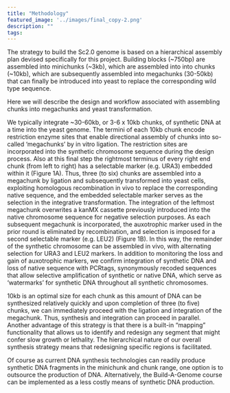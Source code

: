 ```yaml
---
title: "Methodology"
featured_image: '../images/final_copy-2.png'
description: ""
tags:
---
```

The strategy to build the Sc2.0 genome is based on a hierarchical assembly plan devised specifically for this project. Building blocks (~750bp) are assembled into minichunks (~3kb), which are assembled into into chunks (~10kb), which are subsequently assembled into megachunks (30-50kb) that can finally be introduced into yeast to replace the corresponding wild type sequence.

Here we will describe the design and workflow associated with assembling chunks into megachunks and yeast transformation.

We typically integrate ~30-60kb, or 3-6 x 10kb chunks, of synthetic DNA at a time into the yeast genome. The termini of each 10kb chunk encode restriction enzyme sites that enable directional assembly of chunks into so-called ‘megachunks’ by in vitro ligation.  The restriction sites are incorporated into the synthetic chromosome sequence during the design process. Also at this final step the rightmost terminus of every right end chunk (from left to right) has a selectable marker (e.g. URA3) embedded within it (Figure 1A). Thus, three (to six) chunks are assembled into a megachunk by ligation and subsequently transformed into yeast cells, exploiting homologous recombination in vivo to replace the corresponding native sequence, and the embedded selectable marker serves as the selection in the integrative transformation. The integration of the leftmost megachunk overwrites a kanMX cassette previously introduced into the native chromosome sequence for negative selection purposes. As each subsequent megachunk is incorporated, the auxotrophic marker used in the prior round is eliminated by recombination, and selection is imposed for a second selectable marker (e.g. LEU2) (Figure 1B). In this way, the remainder of the synthetic chromosome can be assembled in vivo, with alternating selection for URA3 and LEU2 markers. In addition to monitoring the loss and gain of auxotrophic markers, we confirm integration of synthetic DNA and loss of native sequence with PCRtags, synonymously recoded sequences that allow selective amplification of synthetic or native DNA, which serve as ‘watermarks’ for synthetic DNA throughout all synthetic chromosomes.

10kb is an optimal size for each chunk as this amount of DNA can be synthesized relatively quickly and upon completion of three (to five) chunks, we can immediately proceed with the ligation and integration of the megachunk.  Thus, synthesis and integration can proceed in parallel. Another advantage of this strategy is that there is a built-in “mapping” functionality that allows us to identify and redesign any segment that might confer slow growth or lethality. The hierarchical nature of our overall synthesis strategy means that redesigning specific regions is facilitated.

Of course as current DNA synthesis technologies can readily produce synthetic DNA fragments in the minichunk and chunk range, one option is to outsource the production of DNA. Alternatively, the Build-A-Genome course can be implemented as a less costly means of synthetic DNA production.